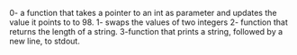 0- a function that takes a pointer to an int as parameter and
updates the value it points to to 98.
1- swaps the values of two integers
2-  function that returns the length of a string.
3-function that prints a string, followed by a new line, to stdout.
